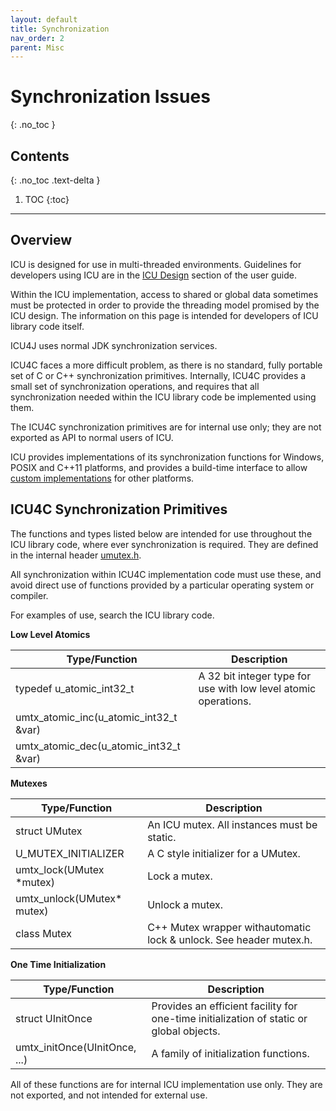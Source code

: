 ```yaml
---
layout: default
title: Synchronization
nav_order: 2
parent: Misc
---
```

<!--
© 2020 and later: Unicode, Inc. and others.
License & terms of use: http://www.unicode.org/copyright.html
-->

# Synchronization Issues
{: .no_toc }

## Contents
{: .no_toc .text-delta }

1. TOC
{:toc}

---

## Overview

ICU is designed for use in multi-threaded environments. Guidelines for
developers using ICU are in the [ICU Design](../../design.md) section of the
user guide.

Within the ICU implementation, access to shared or global data sometimes must be
protected in order to provide the threading model promised by the ICU design.
The information on this page is intended for developers of ICU library code
itself.

ICU4J uses normal JDK synchronization services.

ICU4C faces a more difficult problem, as there is no standard, fully portable
set of C or C++ synchronization primitives. Internally, ICU4C provides a small
set of synchronization operations, and requires that all synchronization needed
within the ICU library code be implemented using them.

The ICU4C synchronization primitives are for internal use only; they are not
exported as API to normal users of ICU.

ICU provides implementations of its synchronization functions for Windows, POSIX
and C++11 platforms, and provides a build-time interface to allow [custom
implementations](custom.md) for other platforms.

## ICU4C Synchronization Primitives

The functions and types listed below are intended for use throughout the ICU
library code, where ever synchronization is required. They are defined in the
internal header
[umutex.h](../../../../icu4c/source/common/umutex.h).

All synchronization within ICU4C implementation code must use these, and avoid
direct use of functions provided by a particular operating system or compiler.

For examples of use, search the ICU library code.

**Low Level Atomics**

| Type/Function                          | Description                                                     |
|----------------------------------------|-----------------------------------------------------------------|
| typedef u_atomic_int32_t               | A 32 bit integer type for use with low level atomic operations. |
| umtx_atomic_inc(u_atomic_int32_t &var) |                                                                 |
| umtx_atomic_dec(u_atomic_int32_t &var) |                                                                 |

**Mutexes**

| Type/Function              | Description                                                        |
|----------------------------|--------------------------------------------------------------------|
| struct UMutex              | An ICU mutex. All instances must be static.                        |
| U_MUTEX_INITIALIZER        | A C style initializer for a UMutex.                                |
| umtx_lock(UMutex *mutex)   | Lock a mutex.                                                      |
| umtx_unlock(UMutex* mutex) | Unlock a mutex.                                                    |
| class Mutex                | C++ Mutex wrapper withautomatic lock & unlock. See header mutex.h. |

**One Time Initialization**

| Type/Function                 | Description                                                                             |
|-------------------------------|-----------------------------------------------------------------------------------------|
| struct UInitOnce              | Provides an efficient facility for one-time initialization of static or global objects. |
| umtx_initOnce(UInitOnce, ...) | A family of initialization functions.                                                   |

All of these functions are for internal ICU implementation use only. They are
not exported, and not intended for external use.
